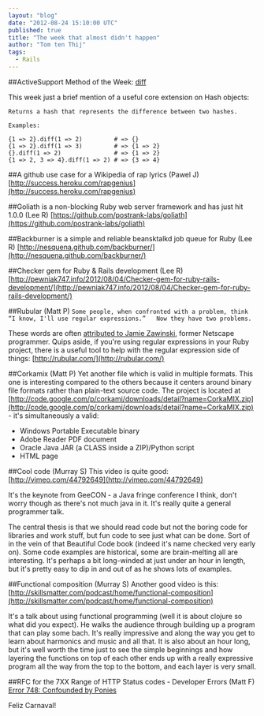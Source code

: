```yaml
---
layout: "blog"
date: "2012-08-24 15:10:00 UTC"
published: true
title: "The week that almost didn't happen"
author: "Tom ten Thij"
tags:
  - Rails
---
```


##ActiveSupport Method of the Week: [diff](http://api.rubyonrails.org/classes/Hash.html#method-i-diff)

This week just a brief mention of a useful core extension on Hash objects:

    Returns a hash that represents the difference between two hashes.

    Examples:

    {1 => 2}.diff(1 => 2)         # => {}
    {1 => 2}.diff(1 => 3)         # => {1 => 2}
    {}.diff(1 => 2)               # => {1 => 2}
    {1 => 2, 3 => 4}.diff(1 => 2) # => {3 => 4}


##A github use case for a Wikipedia of rap lyrics (Pawel J)
[http://success.heroku.com/rapgenius](http://success.heroku.com/rapgenius)

##Goliath is a non-blocking Ruby web server framework and has just hit 1.0.0 (Lee R)
[https://github.com/postrank-labs/goliath](https://github.com/postrank-labs/goliath)

##Backburner is a simple and reliable beansktalkd job queue for Ruby (Lee R)
[http://nesquena.github.com/backburner/](http://nesquena.github.com/backburner/)

##Checker gem for Ruby & Rails development (Lee R)
[http://pewniak747.info/2012/08/04/Checker-gem-for-ruby-rails-development/](http://pewniak747.info/2012/08/04/Checker-gem-for-ruby-rails-development/)

##Rubular (Matt P)
`Some people, when confronted with a problem, think
“I know, I'll use regular expressions.”   Now they have two problems.`

These words are often [attributed to Jamie Zawinski](http://regex.info/blog/2006-09-15/247), former Netscape programmer. Quips aside, if you're using regular expressions in your Ruby project, there is a useful tool to help with the regular expression side of things:
[http://rubular.com/](http://rubular.com/)

##Corkamix (Matt P)
Yet another file which is valid in multiple formats. This one is interesting compared to the others because it centers around binary file formats rather than plain-text source code. The project is located at 
[http://code.google.com/p/corkami/downloads/detail?name=CorkaMIX.zip](http://code.google.com/p/corkami/downloads/detail?name=CorkaMIX.zip)  - it's simultaneously a valid:
 * Windows Portable Executable binary
 * Adobe Reader PDF document
 * Oracle Java JAR (a CLASS inside a ZIP)/Python script
 * HTML page

##Cool code (Murray S)
This video is quite good: [http://vimeo.com/44792649](http://vimeo.com/44792649)

It's the keynote from GeeCON - a Java fringe conference I think, don't worry though as there's not much java in it.  It's really quite a general programmer talk.

The central thesis is that we should read code but not the boring code for libraries and work stuff, but fun code to see just what can be done.  Sort of in the vein of that Beautiful Code book (indeed it's name checked very early on).  Some code examples are historical, some are brain-melting all are interesting.  It's perhaps a bit long-winded at just under an hour in length, but it's pretty easy to dip in and out of as he shows lots of examples.

##Functional composition (Murray S)
Another good video is this: [http://skillsmatter.com/podcast/home/functional-composition](http://skillsmatter.com/podcast/home/functional-composition)

It's a talk about using functional programming (well it is about clojure so what did you expect).  He walks the audience through building up a program that can play some bach.  It's really impressive and along the way you get to learn about harmonics and music and all that.  It is also about an hour long, but it's well worth the time just to see the simple beginnings and how layering the functions on top of each other ends up with a really expressive program all the way from the top to the bottom, and each layer is very small.

##RFC for the 7XX Range of HTTP Status codes - Developer Errors (Matt F)
[Error 748: Confounded by Ponies](https://github.com/joho/7XX-rfc/)

Feliz Carnaval!
